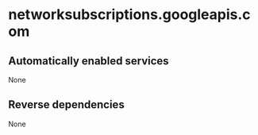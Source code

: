 # networksubscriptions.googleapis.com

## Automatically enabled services

None

## Reverse dependencies

None
